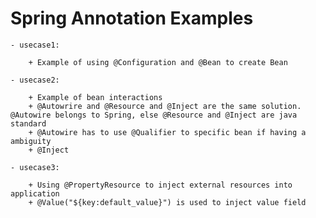 # Spring Annotation Examples

    - usecase1:
    
        + Example of using @Configuration and @Bean to create Bean
    
    - usecase2:
    
        + Example of bean interactions
        + @Autowrire and @Resource and @Inject are the same solution. @Autowire belongs to Spring, else @Resource and @Inject are java standard
        + @Autowire has to use @Qualifier to specific bean if having a ambiguity
        + @Inject
        
    - usecase3:
    
        + Using @PropertyResource to inject external resources into application
        + @Value("${key:default_value}") is used to inject value field


